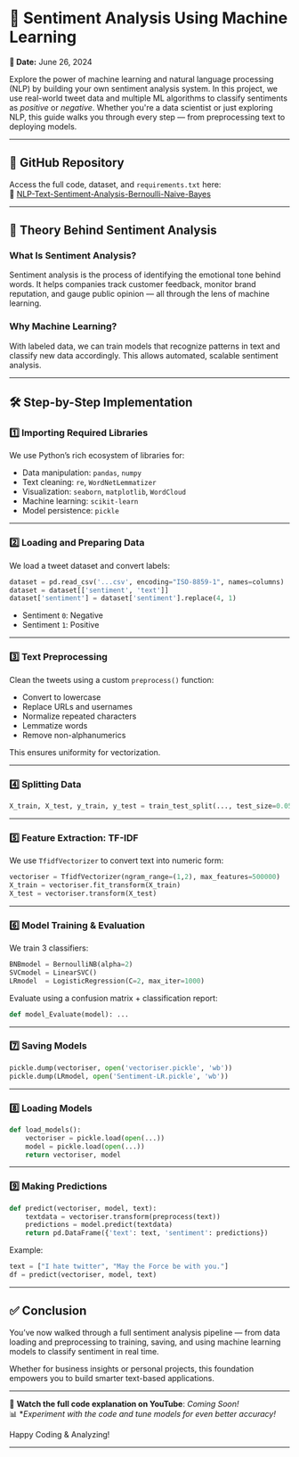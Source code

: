 # 💬 Sentiment Analysis Using Machine Learning  
**📅 Date:** June 26, 2024  

Explore the power of machine learning and natural language processing (NLP) by building your own sentiment analysis system. In this project, we use real-world tweet data and multiple ML algorithms to classify sentiments as *positive* or *negative*. Whether you're a data scientist or just exploring NLP, this guide walks you through every step — from preprocessing text to deploying models.

---

## 📁 GitHub Repository  

Access the full code, dataset, and `requirements.txt` here:  
🔗 [NLP-Text-Sentiment-Analysis-Bernoulli-Naive-Bayes](https://github.com/sairam-penjarla/NLP-Text-Sentiment-Analysis-Bernoulli-Naive-Bayes)

---

## 🧠 Theory Behind Sentiment Analysis

### What Is Sentiment Analysis?  
Sentiment analysis is the process of identifying the emotional tone behind words. It helps companies track customer feedback, monitor brand reputation, and gauge public opinion — all through the lens of machine learning.

### Why Machine Learning?  
With labeled data, we can train models that recognize patterns in text and classify new data accordingly. This allows automated, scalable sentiment analysis.

---

## 🛠️ Step-by-Step Implementation

### 1️⃣ Importing Required Libraries  
We use Python’s rich ecosystem of libraries for:
- Data manipulation: `pandas`, `numpy`
- Text cleaning: `re`, `WordNetLemmatizer`
- Visualization: `seaborn`, `matplotlib`, `WordCloud`
- Machine learning: `scikit-learn`
- Model persistence: `pickle`

---

### 2️⃣ Loading and Preparing Data

We load a tweet dataset and convert labels:
```python
dataset = pd.read_csv('...csv', encoding="ISO-8859-1", names=columns)
dataset = dataset[['sentiment', 'text']]
dataset['sentiment'] = dataset['sentiment'].replace(4, 1)
```
- Sentiment `0`: Negative  
- Sentiment `1`: Positive

---

### 3️⃣ Text Preprocessing

Clean the tweets using a custom `preprocess()` function:
- Convert to lowercase
- Replace URLs and usernames
- Normalize repeated characters
- Lemmatize words
- Remove non-alphanumerics  

This ensures uniformity for vectorization.

---

### 4️⃣ Splitting Data

```python
X_train, X_test, y_train, y_test = train_test_split(..., test_size=0.05)
```

---

### 5️⃣ Feature Extraction: TF-IDF

We use `TfidfVectorizer` to convert text into numeric form:
```python
vectoriser = TfidfVectorizer(ngram_range=(1,2), max_features=500000)
X_train = vectoriser.fit_transform(X_train)
X_test = vectoriser.transform(X_test)
```

---

### 6️⃣ Model Training & Evaluation

We train 3 classifiers:

```python
BNBmodel = BernoulliNB(alpha=2)
SVCmodel = LinearSVC()
LRmodel  = LogisticRegression(C=2, max_iter=1000)
```

Evaluate using a confusion matrix + classification report:
```python
def model_Evaluate(model): ...
```

---

### 7️⃣ Saving Models

```python
pickle.dump(vectoriser, open('vectoriser.pickle', 'wb'))
pickle.dump(LRmodel, open('Sentiment-LR.pickle', 'wb'))
```

---

### 8️⃣ Loading Models

```python
def load_models():
    vectoriser = pickle.load(open(...))
    model = pickle.load(open(...))
    return vectoriser, model
```

---

### 9️⃣ Making Predictions

```python
def predict(vectoriser, model, text):
    textdata = vectoriser.transform(preprocess(text))
    predictions = model.predict(textdata)
    return pd.DataFrame({'text': text, 'sentiment': predictions})
```

Example:
```python
text = ["I hate twitter", "May the Force be with you."]
df = predict(vectoriser, model, text)
```

---

## ✅ Conclusion  

You’ve now walked through a full sentiment analysis pipeline — from data loading and preprocessing to training, saving, and using machine learning models to classify sentiment in real time.

Whether for business insights or personal projects, this foundation empowers you to build smarter text-based applications.

--- 

🎥 **Watch the full code explanation on YouTube**: *Coming Soon!*  
📊 **Experiment with the code and tune models for even better accuracy!*

Happy Coding & Analyzing!

---